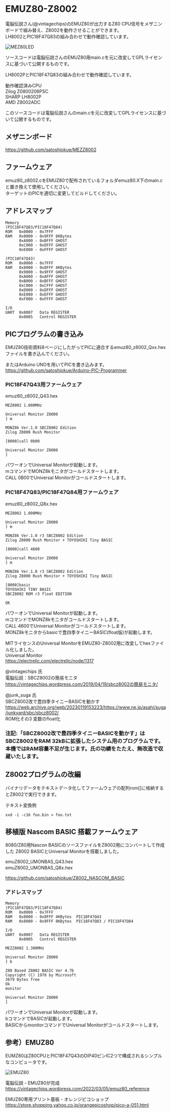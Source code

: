 # EMUZ80-Z8002
電脳伝説さん(@vintagechips)のEMUZ80が出力するZ80 CPU信号をメザニンボードで組み替え、Z8002を動作させることができます。  
LH8002とPIC18F47Q83の組み合わせで動作確認しています。

![MEZ80LED](https://github.com/satoshiokue/EMUZ80-Z8002/blob/main/MEZZ8002.jpeg)
 
ソースコードは電脳伝説さんのEMUZ80用main.cを元に改変してGPLライセンスに基づいて公開するものです。

LH8002PとPIC18F47Q83の組み合わせで動作確認しています。  

動作確認済みCPU  
Zilog Z0800206PSC  
SHARP LH8002P  
AMD Z8002ADC  

このソースコードは電脳伝説さんのmain.cを元に改変してGPLライセンスに基づいて公開するものです。

## メザニンボード
https://github.com/satoshiokue/MEZZ8002  

## ファームウェア
emuz80_z8002.cをEMUZ80で配布されているフォルダemuz80.X下のmain.cと置き換えて使用してください。  
ターゲットのPICを適切に変更してビルドしてください。  

## アドレスマップ
```
Memory
(PIC18F47Q83/PIC18F47Q84)
ROM   0x0000 - 0x7FFF
RAM   0x8000 - 0x9FFF 8KBytes
      0xA000 - 0xBFFF GHOST
      0xC000 - 0xDFFF GHOST
      0xE000 - 0xFFFF GHOST

(PIC18F47Q43)
ROM   0x0000 - 0x7FFF
RAM   0x8000 - 0x8FFF 4KBytes
      0x9000 - 0x9FFF GHOST
      0xA000 - 0xAFFF GHOST
      0xB000 - 0xBFFF GHOST
      0xC000 - 0xCFFF GHOST
      0xD000 - 0xDFFF GHOST
      0xE000 - 0xEFFF GHOST
      0xF000 - 0xFFFF GHOST

I/O
UART  0x0007   Data REGISTER
      0x0005   Control REGISTER
```

## PICプログラムの書き込み
EMUZ80技術資料8ページにしたがってPICに適合するemuz80_z8002_Qxx.hexファイルを書き込んでください。  

またはArduino UNOを用いてPICを書き込みます。  
https://github.com/satoshiokue/Arduino-PIC-Programmer

### PIC18F47Q43用ファームウェア
emuz80_z8002_Q43.hex  

```
MEZ8002 1.000MHz

Universal Monitor Z8000
] m

MONZ8k Ver.1.0 SBCZ8002 Edition
Zilog Z8000 Rush Monitor

[8000]call 0b00

Universal Monitor Z8000
]
```
パワーオンでUniversal Monitorが起動します。  
mコマンドでMONZ8kモニタがコールドスタートします。  
CALL 0B00でUniversal Monitorがコールドスタートします。  
  
  
  
### PIC18F47Q83/PIC18F47Q84用ファームウェア
emuz80_z8002_Q8x.hex  
```
MEZ8002 1.000MHz

Universal Monitor Z8000
] m

MONZ8k Ver.1.0 r3 SBCZ8002 Edition
Zilog Z8000 Rush Monitor + TOYOSHIKI Tiny BASIC

[8000]call 4600

Universal Monitor Z8000
] m

MONZ8k Ver.1.0 r3 SBCZ8002 Edition
Zilog Z8000 Rush Monitor + TOYOSHIKI Tiny BASIC

[8000]basic
TOYOSHIKI TINY BASIC
SBCZ8002 ROM r3 float EDITION

OK
```
パワーオンでUniversal Monitorが起動します。  
mコマンドでMONZ8kモニタがコールドスタートします。  
CALL 4600でUniversal Monitorがコールドスタートします。  
MONZ8kモニタからbasicで豊四季タイニーBASIC(float版)が起動します。  

    
MITライセンスのUniversal MonitorをEMUZ80-Z8002用に改変してhexファイル化しました。  
Universal Monitor  
https://electrelic.com/electrelic/node/1317

@vintagechips 氏  
電脳伝説：SBCZ8002の簡易モニタ  
https://vintagechips.wordpress.com/2019/04/19/sbcz8002の簡易モニタ/  

@junk_suga 氏  
SBCZ8002改で豊四季タイニーBASICを動かす  
https://web.archive.org/web/20230119153223/https://www.ne.jp/asahi/suga/junkyard/sbc/sbcz8002/  
ROM化その3 変数のfloat化  

### 注記:「SBCZ8002改で豊四季タイニーBASICを動かす」はSBCZ8002をRAM 32kBに拡張したシステム用のプログラムです。本機ではRAM容量不足が生じます。氏の功績をたたえ、無改造で収蔵いたします。  


## Z8002プログラムの改編
バイナリデータをテキストデータ化してファームウェアの配列rom[]に格納するとZ8002で実行できます。

テキスト変換例
```
xxd -i -c16 foo.bin > foo.txt
```

## 移植版 Nascom BASIC 搭載ファームウェア
8080/Z80用Nascon BASICのソースファイルをZ8002用にコンバートして作成した Z8002 BASICとUniversal Monitorを搭載しました。  

emuZ8002_UMONBAS_Q43.hex  
emuZ8002_UMONBAS_Q8x.hex　　

https://github.com/satoshiokue/Z8002_NASCOM_BASIC  

### アドレスマップ  
```
Memory
(PIC18F47Q83/PIC18F47Q84)
ROM   0x0000 - 0x7FFF
RAM   0x8000 - 0x8FFF 4KBytes  PIC18F47Q43
RAM   0x8000 - 0x9FFF 8KBytes  PIC18F47Q83 / PIC18F47Q84

I/O
UART  0x0007   Data REGISTER
      0x0005   Control REGISTER
```

```
MEZZ8002 1.300MHz

Universal Monitor Z8000
] b

Z80 Based Z8002 BASIC Ver 4.7b
Copyright (C) 1978 by Microsoft
3679 Bytes free
Ok
monitor

Universal Monitor Z8000
]
```

パワーオンでUniversal Monitorが起動します。  
bコマンドでBASICが起動します。  
BASICからmonitorコマンドでUniversal Monitorがコールドスタートします。  

## 参考）EMUZ80
EUMZ80はZ80CPUとPIC18F47Q43のDIP40ピンIC2つで構成されるシンプルなコンピュータです。

![EMUZ80](https://github.com/satoshiokue/EMUZ80-6502/blob/main/imgs/IMG_Z80.jpeg)

電脳伝説 - EMUZ80が完成  
https://vintagechips.wordpress.com/2022/03/05/emuz80_reference  

EMUZ80専用プリント基板 - オレンジピコショップ  
https://store.shopping.yahoo.co.jp/orangepicoshop/pico-a-051.html
